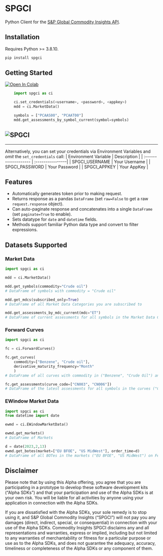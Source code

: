 # SPGCI

Python Client for the [S&P Global Commodity Insights API](https://developer.platts.com).

## Installation

Requires Python >= 3.8.10.

```bash
pip install spgci
```

## Getting Started

[![Open In Colab](https://colab.research.google.com/assets/colab-badge.svg)](https://colab.research.google.com/github/achristie/images/blob/master/readme.ipynb)

```python
    import spgci as ci

    ci.set_credentials(<username>, <password>, <appkey>)
    mdd = ci.MarketData()

    symbols = ["PCAAS00", "PCAAT00"]
    mdd.get_assessments_by_symbol_current(symbol=symbols)
```

## ![SPGCI](https://raw.githubusercontent.com/achristie/images/master/getting_started.gif)

---

Alternatively, you can set your credentials via Environment Variables and _omit_ the `set_credentials` call:
| Environment Variable | Description |
| :------------------- | :----------------|
| SPGCI_USERNAME | Your Username |
| SPGCI_PASSWORD | Your Password |
| SPGCI_APPKEY | Your AppKey |

## Features

- Automatically generates token prior to making request.
- Returns response as a pandas `DataFrame` (set `raw=False` to get a raw `request.response` object).
- Can auto-paginate response and concatenates into a single `DataFrame` (set `paginate=True` to enable).
- Sets datatype for `date` and `datetime` fields.
- Methods support familiar Python data type and convert to filter expressions.

## Datasets Supported

### Market Data

```python
import spgci as ci

mdd = ci.MarketData()

mdd.get_symbols(commodity="Crude oil")
# DataFrame of symbols with commodity = "Crude oil"

mdd.get_mdcs(subscribed_only=True)
# DataFrame of all Market Data Categories you are subscribed to

mdd.get_assessments_by_mdc_current(mdc="ET")
# DataFrame of current assessments for all symbols in the Market Data Category "ET"
```

### Forward Curves

```python
import spgci as ci

fc = ci.ForwardCurves()

fc.get_curves(
    commodity=["Benzene", "Crude oil"],
    derivative_maturity_frequency="Month"
    )
# DataFrame of all curves with commodity in ("Benzene", "Crude Oil") and have a Monthly frequency

fc.get_assessments(curve_code=["CN003", "CN006"])
# DataFrame of the latest assessments for all symbols in the curves ("CN003", "CN006")
```

### EWindow Market Data

```python
import spgci as ci
from datetime import date

ewmd = ci.EWindowMarketData()

ewmd.get_markets()
# DataFrame of Markets

d = date(2023,2,13)
ewmd.get_botes(market=["EU BFOE", "US MidWest"], order_time=d)
# DataFrame of all BOTes in the markets ("EU BFOE", "US MidWest") on Feb 13, 2023

```

## Disclaimer

Please note that by using this Alpha offering, you agree that you are participating in a prototype to develop these software development kits (“Alpha SDKs”) and that your participation and use of the Alpha SDKs is at your own risk. You will be liable for all activities by anyone using your application in connection with the Alpha SDKs.

If you are dissatisfied with the Alpha SDKs, your sole remedy is to stop using it, and S&P Global Commodity Insights (“SPGCI”) will not pay you any damages (direct, indirect, special, or consequential) in connection with your use of the Alpha SDKs. Commodity Insights SPGCI disclaims any and all representations and warranties, express or implied, including but not limited to any warranties of merchantability or fitness for a particular purpose or use as to the Alpha SDKs, and does not guarantee the adequacy, accuracy, timeliness or completeness of the Alpha SDKs or any component of them.
